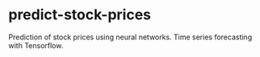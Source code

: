 # predict-stock-prices
Prediction of stock prices using neural networks. Time series forecasting with Tensorflow.
